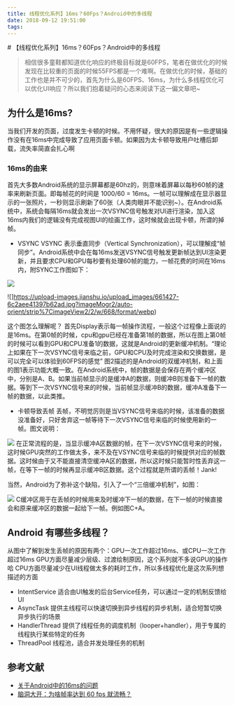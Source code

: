 ```yaml
---
title: 线程优化系列】16ms？60Fps？Android中的多线程
date: 2018-09-12 19:51:00
tags:
---
```


﻿# 【线程优化系列】16ms？60Fps？Android中的多线程
> 相信很多童鞋都知道优化响应的终极目标就是60FPS，笔者在做优化的时候发现在比较重的页面的时候55FPS都是一个难啊。在做优化的时候，基础的工作也是并不可少的，首先为什么是60FPS、16ms，为什么多线程优化可以优化UI响应？所以我们抱着疑问的心态来阅读下这一偏文章吧~
## 为什么是16ms?
当我们开发的页面，过度发生卡顿的时候。不用怀疑，很大的原因是有一些逻辑操作没有在16ms中完成导致了应用页面卡顿。如果因为太卡顿导致用户吐槽后卸载，流失率简直会扎心啊
### 16ms的由来
首先大多数Android系统的显示屏幕都是60hz的，则意味着屏幕以每秒60帧的速率来刷新页面。即每帧花的时间是 1000/60 = 16ms。一帧可以理解成在显示器显示的一张照片，一秒则显示刷新了60张（人类肉眼并不能识别~）。在Android系统中，系统会每隔16ms就会发出一次VSYNC信号触发对UI进行渲染，加入这16ms内我们的逻辑没有完成视图UI的绘画工作，这时候就会出现卡顿，所谓的掉帧。
+ VSYNC
VSYNC 表示垂直同步（Vertical Synchronization），可以理解成“帧同步”。Android系统中会在每16ms发送VSYNC信号触发更新帧达到UI渲染更新，并且要求CPU和GPU每秒要有处理60帧的能力，一帧花费的时间在16ms内，附SYNC工作图如下：

![](https://upload-images.jianshu.io/upload_images/661427-ed0d5759d8d7e75b.jpg?imageMogr2/auto-orient/strip%7CimageView2/2/w/668/format/webp)

![]https://upload-images.jianshu.io/upload_images/661427-6c2aee41397b62ad.jpg?imageMogr2/auto-orient/strip%7CimageView2/2/w/668/format/webp)

这个图怎么理解呢？
首先Display表示每一帧操作流程，一般这个过程像上面说的是16ms。在第0帧的时候，cpu和gpu已经在准备第1帧的数据，所以在图上第0帧的时候可以看到GPU和CPU准备1的数据，这就是Android的更新缓冲机制。“理论上如果在下一次VSYNC信号来临之前，GPU和CPU及时完成渲染和交换数据，是可以完全可以体验到60FPS的感觉”
图2描述的是Android的双缓冲机制，和上面的图1表示功能大概一致。在Android系统中，帧的数据是会保存在两个缓冲区中，分别是A、B。如果当前帧显示的是缓冲A的数据，则缓冲B则准备下一帧的数据。等到下一次VSYNC信号来的时候，当前帧显示缓冲B的数据，缓冲A准备下一帧的数据，以此类推。
+ 卡顿导致丢帧
丢帧，不明觉厉则是当VSYNC信号来临的时候，该准备的数据没准备好，只好舍弃这一帧等待下一次VSYNC信号来临的时候使用新的一帧。图文说明：

![](https://upload-images.jianshu.io/upload_images/661427-79517e484fee2f7e.jpg?imageMogr2/auto-orient/strip%7CimageView2/2/w/668/format/webp)
在正常流程的是，当显示缓冲A区数据的帧，在下一次VSYNC信号来的时候，这时候GPU突然的工作做太多，来不及在VSYNC信号来临的时候提供对应的帧数据。这时候由于又不能直接清空缓冲A区的数据，所以这时候只能暂时性丢弃这一帧，在等下一帧的时候再显示缓冲B区数据。这个过程就是所谓的丢帧！Jank!

当然，Android为了弥补这个缺陷，引入了一个“三倍缓冲机制”，如图：

![](https://upload-images.jianshu.io/upload_images/661427-46cdc316ed47970f.jpg?imageMogr2/auto-orient/strip%7CimageView2/2/w/668/format/webp)
C缓冲区用于在丢帧的时候用来及时缓冲下一帧的数据，在下一帧的时候直接会和原来缓冲区的数据一起给下一帧。例如图C+A。

## Android 有哪些多线程？
从图中了解到发生丢帧的原因有两个：GPU一次工作超过16ms、或CPU一次工作超过16ms
GPU方面尽量减少层级、过渡绘制原因，这个系列就不多说GPU的操作哈
CPU方面尽量减少在UI线程做太多的耗时工作，所以多线程优化是这次系列想描述的方面
+ IntentService
适合由UI触发的后台Service任务，可以通过一定的机制反馈给UI
+ AsyncTask
提供主线程可以快速切换到异步线程的异步机制，适合短暂切换异步执行的场景
+ HandlerThread
提供了线程任务的调度机制（looper+handler），用于专属的线程执行某些特定的任务
+ ThreadPool
线程池，适合并发处理任务的机制


## 参考文献
+ [关于Android中的16ms的问题](https://www.jianshu.com/p/02800806356c)
+ [脑洞大开：为啥帧率达到 60 fps 就流畅？](https://www.jianshu.com/p/71cba1711de0)
